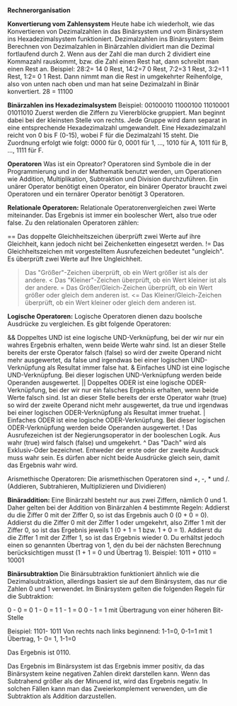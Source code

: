 **Rechnerorganisation**

**Konvertierung vom Zahlensystem**
Heute habe ich wiederholt, wie das Konvertieren von Dezimalzahlen in das Binärsystem und vom Binärsystem ins Hexadezimalsystem funktioniert.
Dezimalzahlen ins Binärsystem: Beim Berechnen von Dezimalzahlen in Binärzahlen dividiert man die Dezimal fortlaufend durch 2. Wenn aus der Zahl die man durch 2 dividiert eine Kommazahl rauskommt, bzw. die Zahl einen Rest hat, dann schreibt man einen Rest an. Beispiel: 28:2= 14 0 Rest, 14:2=7 0 Rest, 7:2=3 1 Rest, 3:2=1 1 Rest, 1:2= 0 1 Rest. Dann nimmt man die Rest in umgekehrter Reihenfolge, also von unten nach oben und man hat seine Dezimalzahl in Binär konvertiert. 28 = 11100

**Binärzahlen ins Hexadezimalsystem**
Beispiel: 00100010 11000100 11010001 01011010
Zuerst werden die Ziffern zu Viererblöcke gruppiert. Man beginnt dabei bei der kleinsten Stelle von rechts. Jede Gruppe wird dann separat in eine entsprechende Hexadezimalzahl umgewandelt. Eine Hexadezimalzahl reicht von 0 bis F (0-15), wobei F für die Dezimalzahl 15 steht. Die Zuordnung erfolgt wie folgt: 0000 für 0, 0001 für 1, ..., 1010 für A, 1011 für B, ..., 1111 für F.


**Operatoren**
Was ist ein Opreator? Operatoren sind Symbole die in der Programmierung und in der Mathematik benutzt werden, um Operationen wie Addition, Multiplikation, Subtraktion und Division durchzuführen. Ein unärer Operator benötigt einen Operator, ein binärer Operator braucht zwei Operatoren und ein ternärer Operator benötigt 3 Operatoren.

**Relationale Operatoren:** Relationale Operatorenvergleichen  zwei Werte miteinander. Das Ergebnis ist immer ein boolescher Wert, also true oder false. Zu den relationalen Operatoren zählen:

==	Das doppelte Gleichheitszeichen überprüft zwei Werte auf ihre Gleichheit, kann jedoch nicht bei Zeichenketten eingesetzt werden.
!=	Das Gleichheitszeichen mit vorgestelltem Ausrufezeichen bedeutet "ungleich". Es überprüft zwei Werte auf Ihre Ungleichheit.
>	Das "Größer"-Zeichen überprüft, ob ein Wert größer ist als der andere.
<	Das "Kleiner"-Zeichen überprüft, ob ein Wert kleiner ist als der andere.
>=	 Das Größer/Gleich-Zeichen überprüft, ob ein Wert größer oder gleich dem anderen ist.
<=	Das Kleiner/Gleich-Zeichen überprüft, ob ein Wert kleiner oder gleich dem anderen ist.


**Logische Operatoren:** Logische Operatoren dienen dazu boolsche Ausdrücke zu vergleichen.
Es gibt folgende Operatoren:

&&	Doppeltes UND ist eine logische UND-Verknüpfung, bei der wir nur ein wahres Ergebnis erhalten, wenn beide Werte wahr sind. Ist an dieser Stelle bereits der erste Operator falsch (false) so wird der zweite Operand nicht mehr ausgewertet, da false und irgendwas bei einer logischen UND-Verknüpfung als Resultat immer false hat.
&	Einfaches UND ist eine logische UND-Verknüpfung. Bei dieser logischen UND-Verknüpfung werden beide Operanden ausgewertet.
||	Doppeltes ODER ist eine logische ODER-Verknüpfung, bei der wir nur ein falsches Ergebnis erhalten, wenn beide Werte falsch sind. Ist an dieser Stelle bereits der erste Operator wahr (true) so wird der zweite Operand nicht mehr ausgewertet, da true und irgendwas bei einer logischen ODER-Verknüpfung als Resultat immer truehat.
|	Einfaches ODER ist eine logische ODER-Verknüpfung. Bei dieser logischen ODER-Verknüpfung werden beide Operanden ausgewertet.
!	Das Ausrufezeichen ist der Negierungsoperator in der booleschen Logik. Aus wahr (true) wird falsch (false) und umgekehrt.
^	Das "Dach" wird als Exklusiv-Oder bezeichnet. Entweder der erste oder der zweite Ausdruck muss wahr sein. Es dürfen aber nicht beide Ausdrücke gleich sein, damit das Ergebnis wahr wird.

Arismethische Operatoren: Die arismethischen Operatoren sind +, -, * und /. (Addieren, Subtrahieren, Multiplizieren und Dividieren)


**Binäraddition:**
Eine Binärzahl besteht nur aus zwei Ziffern, nämlich 0 und 1. Daher gelten bei der Addition von Binärzahlen 4 bestimmte Regeln: Addierst du die Ziffer 0 mit der Ziffer 0, so ist das Ergebnis auch 0 (0 + 0 = 0). Addierst du die Ziffer 0 mit der Ziffer 1 oder umgekehrt, also Ziffer 1 mit der Ziffer 0, so ist das Ergebnis jeweils 1 (0 + 1 = 1 bzw. 1 + 0 = 1). Addierst du die Ziffer 1 mit der Ziffer 1, so ist das Ergebnis wieder 0. Du erhältst jedoch einen so genannten Übertrag von 1, den du bei der nächsten Berechnung berücksichtigen musst (1 + 1 = 0 und Übertrag 1).
Beispiel: 1011 + 0110 = 10001


**Binärsubtraktion**
Die Binärsubtraktion funktioniert ähnlich wie die Dezimalsubtraktion, allerdings basiert sie auf dem Binärsystem, das nur die Zahlen 0 und 1 verwendet. Im Binärsystem gelten die folgenden Regeln für die Subtraktion:

0 - 0 = 0
1 - 0 = 1
1 - 1 = 0
0 - 1 = 1 mit Übertragung von einer höheren Bit-Stelle

Beispiel: 1101- 1011
Von rechts nach links beginnend:
1-1=0, 0-1=1 mit 1 Übertrag, 1- 0= 1, 1-1=0

Das Ergebnis ist 0110.

Das Ergebnis im Binärsystem ist das Ergebnis immer positiv, da das Binärsystem keine negativen Zahlen direkt darstellen kann. Wenn das Subtrahend größer als der Minuend ist, wird das Ergebnis negativ. In solchen Fällen kann man das Zweierkomplement verwenden, um die Subtraktion als Addition darzustellen.




